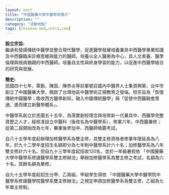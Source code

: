 ```yaml
---
layout: post
title: "中國醫藥大學中醫學系簡介"
description: ""
category: "活動地點"
tags: [chinese-med,intro,cmu]
---
```

**設立宗旨:**  
繼承和發揚傳統中醫學並整合現代醫學，促進醫學發展培養兼具中西醫學專業知識及中西醫臨床診療思維與能力的醫師。培養以全人醫療為中心，具人文素養、醫學倫理與視病猶親的中西醫師。培養自主性與終身學習的能力，以促進中西醫學結合的研究與發展。  

**簡史:**  
民國四十七年，覃勤、陳固、陳恭炎等前輩號召國內中醫界人士集資興築，台中市創立了中國醫藥大學，開啟了台灣地區中醫學術正規教育之發端。校宗旨為「恢復傳統中國醫學；吸收西方醫學新知，融入中國傳統醫學」與「促使中西醫融會貫通，進而建立新醫學體系」。

中醫學系創立於民國五十五年，為落實創校理念與培育新一代兼具中、西醫學完整資歷之人才，經核准設立中醫科（後改名為中醫學系），修業六年，中西醫兼修；從第二屆開始改為七年，畢業後參加中、西醫師檢覈考試。  

自八十五學年度起辦理加修醫學系為雙主修，具雙主修資格者修業年限延長為八年。於九十二學年度招生名額即分為七年制中醫學系計六十名；加修醫學系為八年雙主修計六十名。但自九十三學年度起招收120名，並於一年級暑假依 「中國醫藥大學中醫學系修讀醫學系雙主修辦法」舉辦加修醫學系為雙主修之考試，名額為六十名，其餘名額為單修。  

自九十五學年度起招生分甲、乙兩組，甲組學生得依 「中國醫藥大學中醫學院中醫學系修讀醫學院醫學系雙主修辦法」之規定申請加修醫學系為雙主修，乙組為七年單主修制。  
